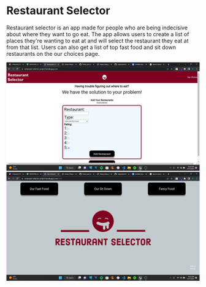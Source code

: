 # Restaurant Selector
Restaurant selector is an app made for people who are being indecisive about where they want to go eat. The app allows users to create a list of places they're wanting to eat at and will select the restaurant they eat at from that list. Users can also get a list of top fast food and sit down restaurants on the our choices page.

![Restaurant Selector Homepage](/pics/homepage.png)
![Our Choices Page](/pics/ourchoices.png)
